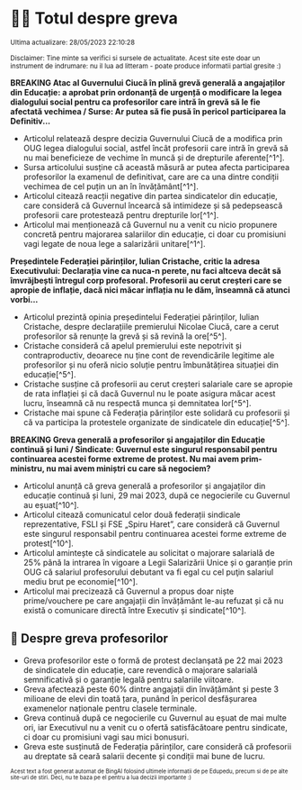 # 👩‍🏫 Totul despre greva
<sub>Ultima actualizare: 28/05/2023 22:10:28</sub>

<sub>Disclaimer: Tine minte sa verifici si sursele de actualitate. Acest site este doar un instrument de indrumare: nu il lua ad litteram - poate produce informatii partial gresite :)</sub>

**BREAKING Atac al Guvernului Ciucă în plină grevă generală a angajaților din Educație: a aprobat prin ordonanță de urgență o modificare la legea dialogului social pentru ca profesorilor care intră în grevă să le fie afectată vechimea / Surse:  Ar putea să fie pusă în pericol participarea la Definitiv...**
- Articolul relatează despre decizia Guvernului Ciucă de a modifica prin OUG legea dialogului social, astfel încât profesorii care intră în grevă să nu mai beneficieze de vechime în muncă și de drepturile aferente[^1^].
- Sursa articolului susține că această măsură ar putea afecta participarea profesorilor la examenul de definitivat, care are ca una dintre condiții vechimea de cel puțin un an în învățământ[^1^].
- Articolul citează reacții negative din partea sindicatelor din educație, care consideră că Guvernul încearcă să intimideze și să pedepsească profesorii care protestează pentru drepturile lor[^1^].
- Articolul mai menționează că Guvernul nu a venit cu nicio propunere concretă pentru majorarea salariilor din educație, ci doar cu promisiuni vagi legate de noua lege a salarizării unitare[^1^].

**Președintele Federației părinților, Iulian Cristache, critic la adresa Executivului: Declarația vine ca nuca-n perete, nu faci altceva decât să îmvrăjbești întregul corp profesoral. Profesorii au cerut creșteri care se apropie de inflație, dacă nici măcar inflația nu le dăm, înseamnă că atunci vorbi...**
- Articolul prezintă opinia președintelui Federației părinților, Iulian Cristache, despre declarațiile premierului Nicolae Ciucă, care a cerut profesorilor să renunțe la grevă și să revină la ore[^5^].
- Cristache consideră că apelul premierului este nepotrivit și contraproductiv, deoarece nu ține cont de revendicările legitime ale profesorilor și nu oferă nicio soluție pentru îmbunătățirea situației din educație[^5^].
- Cristache susține că profesorii au cerut creșteri salariale care se apropie de rata inflației și că dacă Guvernul nu le poate asigura măcar acest lucru, înseamnă că nu respectă munca și demnitatea lor[^5^].
- Cristache mai spune că Federația părinților este solidară cu profesorii și că va participa la protestele organizate de sindicatele din educație[^5^].

**BREAKING Greva generală a profesorilor și angajaților din Educație continuă și luni / Sindicate: Guvernul este singurul responsabil pentru continuarea acestei forme extreme de protest. Nu mai avem prim-ministru, nu mai avem miniștri cu care să negociem?**
- Articolul anunță că greva generală a profesorilor și angajaților din educație continuă și luni, 29 mai 2023, după ce negocierile cu Guvernul au eșuat[^10^].
- Articolul citează comunicatul celor două federații sindicale reprezentative, FSLI și FSE „Spiru Haret”, care consideră că Guvernul este singurul responsabil pentru continuarea acestei forme extreme de protest[^10^].
- Articolul amintește că sindicatele au solicitat o majorare salarială de 25% până la intrarea în vigoare a Legii Salarizării Unice și o garanție prin OUG că salariul profesorului debutant va fi egal cu cel puţin salariul mediu brut pe economie[^10^].
- Articolul mai precizează că Guvernul a propus doar niște prime/vouchere pe care angajații din învățământ le-au refuzat și că nu există o comunicare directă între Executiv și sindicate[^10^].

## 🏫 Despre greva profesorilor
- Greva profesorilor este o formă de protest declanșată pe 22 mai 2023 de sindicatele din educație, care revendică o majorare salarială semnificativă și o garanție legală pentru salariile viitoare.
- Greva afectează peste 60% dintre angajații din învățământ și peste 3 milioane de elevi din toată țara, punând în pericol desfășurarea examenelor naționale pentru clasele terminale.
- Greva continuă după ce negocierile cu Guvernul au eșuat de mai multe ori, iar Executivul nu a venit cu o ofertă satisfăcătoare pentru sindicate, ci doar cu promisiuni vagi sau mici bonusuri.
- Greva este susținută de Federația părinților, care consideră că profesorii au dreptate să ceară salarii decente și condiții mai bune de lucru.


<sub><sub>Acest text a fost generat automat de BingAI folosind ultimele informatii de pe Edupedu, precum si de pe alte site-uri de stiri. Deci, nu te baza pe el pentru a lua decizii importante :)</sub></sub>